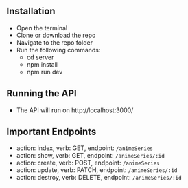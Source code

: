 ## Installation
- Open the terminal
- Clone or download the repo
- Navigate to the repo folder
- Run the following commands:
	- cd server
	- npm install
    - npm run dev

## Running the API
- The API will run on http://localhost:3000/

## Important Endpoints
- action: index, verb: GET, endpoint: `/animeSeries`
- action: show, verb: GET, endpoint: `/animeSeries/:id`
- action: create, verb: POST, endpoint: `/animeSeries`
- action: update, verb: PATCH, endpoint: `/animeSeries/:id`
- action: destroy, verb: DELETE, endpoint: `/animeSeries/:id`
